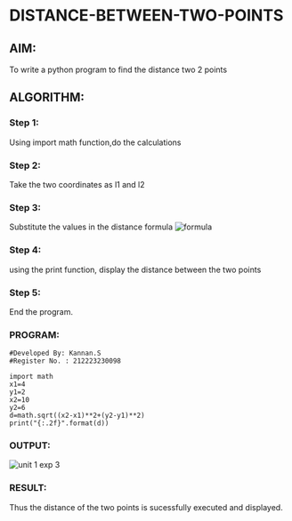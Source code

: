 # DISTANCE-BETWEEN-TWO-POINTS

## AIM:
To write a python program to find the distance two 2 points
## ALGORITHM:
### Step 1: 
Using import math function,do the calculations

### Step 2: 
Take the two coordinates as l1 and l2

### Step 3: 
Substitute the values in the distance formula  ![formula](/formula.JPG)

### Step 4: 
using the print function, display the distance between the two points

### Step 5: 
End the program.

### PROGRAM:
```
#Developed By: Kannan.S
#Register No. : 212223230098
```
```
import math
x1=4
y1=2
x2=10
y2=6
d=math.sqrt((x2-x1)**2+(y2-y1)**2)
print("{:.2f}".format(d))
```

### OUTPUT:
![unit 1 exp 3](https://github.com/Kannan-S-coder/DISTANCE-BETWEEN-TWO-POINTS/assets/147120710/38abe361-d6e0-4b34-b615-957c131fc350)



### RESULT:
Thus the distance of the two points is sucessfully executed and displayed.


